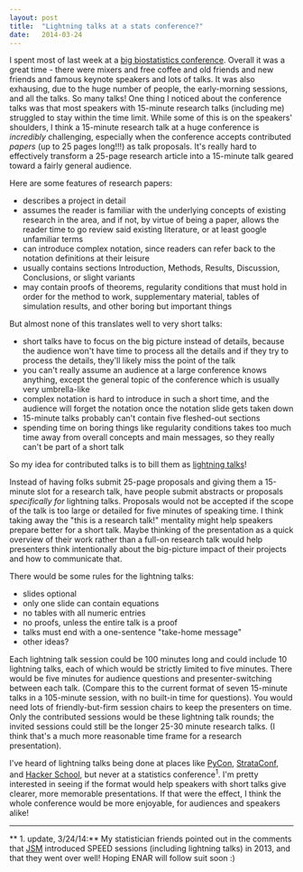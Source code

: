 ```yaml
---
layout: post
title:  "Lightning talks at a stats conference?"
date:   2014-03-24
---
```


I spent most of last week at a [big biostatistics conference](http://www.enar.org/meetings.cfm). Overall it was a great time - there were mixers and free coffee and old friends and new friends and famous keynote speakers and lots of talks. It was also exhausing, due to the huge number of people, the early-morning sessions, and all the talks. So many talks! One thing I noticed about the conference talks was that most speakers with 15-minute research talks (including me) struggled to stay within the time limit. While some of this is on the speakers' shoulders, I think a 15-minute research talk at a huge conference is _incredibly_ challenging, especially when the conference accepts contributed _papers_ (up to 25 pages long!!!) as talk proposals. It's really hard to effectively transform a 25-page research article into a 15-minute talk geared toward a fairly general audience. 

Here are some features of research papers: 

* describes a project in detail  
* assumes the reader is familiar with the underlying concepts of existing research in the area, and if not, by virtue of being a paper, allows the reader time to go review said existing literature, or at least google unfamiliar terms  
* can introduce complex notation, since readers can refer back to the notation definitions at their leisure
* usually contains sections Introduction, Methods, Results, Discussion, Conclusions, or slight variants
* may contain proofs of theorems, regularity conditions that must hold in order for the method to work, supplementary material, tables of simulation results, and other boring but important things

But almost none of this translates well to very short talks:

* short talks have to focus on the big picture instead of details, because the audience won't have time to process all the details and if they try to process the details, they'll likely miss the point of the talk
* you can't really assume an audience at a large conference knows anything, except the general topic of the conference which is usually very umbrella-like
* complex notation is hard to introduce in such a short time, and the audience will forget the notation once the notation slide gets taken down
* 15-minute talks probably can't contain five fleshed-out sections 
* spending time on boring things like regularity conditions takes too much time away from overall concepts and main messages, so they really can't be part of a short talk

So my idea for contributed talks is to bill them as [lightning talks](http://en.wikipedia.org/wiki/Lightning_talk)!

Instead of having folks submit 25-page proposals and giving them a 15-minute slot for a research talk, have people submit abstracts or proposals _specifically for_ lightning talks. Proposals would not be accepted if the scope of the talk is too large or detailed for five minutes of speaking time. I think taking away the "this is a research talk!" mentality might help speakers prepare better for a short talk. Maybe thinking of the presentation as a quick overview of their work rather than a full-on research talk would help presenters think intentionally about the big-picture impact of their projects and how to communicate that.

There would be some rules for the lightning talks:

* slides optional
* only one slide can contain equations
* no tables with all numeric entries
* no proofs, unless the entire talk is a proof
* talks must end with a one-sentence "take-home message"
* other ideas?

Each lightning talk session could be 100 minutes long and could include 10 lightning talks, each of which would be strictly limited to five minutes. There would be five minutes for audience questions and presenter-switching between each talk. (Compare this to the current format of seven 15-minute talks in a 105-minute session, with no built-in time for questions). You would need lots of friendly-but-firm session chairs to keep the presenters on time.  Only the contributed sessions would be these lightning talk rounds; the invited sessions could still be the longer 25-30 minute research talks. (I think that's a much more reasonable time frame for a research presentation).

I've heard of lightning talks being done at places like [PyCon](https://us.pycon.org/2014/), [StrataConf](http://strataconf.com/), and [Hacker School](https://www.hackerschool.com/), but never at a statistics conference<sup>1</sup>. I'm pretty interested in seeing if the format would help speakers with short talks give clearer, more memorable presentations.  If that were the effect, I think the whole conference would be more enjoyable, for audiences and speakers alike! 

---
** 1. update, 3/24/14:** My statistician friends pointed out in the comments that [JSM](http://www.amstat.org/meetings/jsm.cfm) introduced SPEED sessions (including lightning talks) in 2013, and that they went over well! Hoping ENAR will follow suit soon :) 